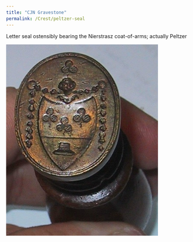 ```yaml
---
title: "CJN Gravestone"
permalink: /Crest/peltzer-seal
---
```


Letter seal ostensibly bearing the Nierstrasz coat-of-arms; actually Peltzer

![Peltzer letter seal](/assets/images/Crest/peltzer_seal.jpg)
